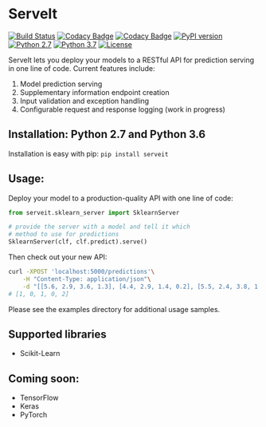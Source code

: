 # ServeIt
[![Build Status](https://travis-ci.org/rtlee9/serveit.svg?branch=master)](https://travis-ci.org/rtlee9/serveit)
[![Codacy Badge](https://api.codacy.com/project/badge/Grade/2af32a3840d5441e815f3956659b091f)](https://www.codacy.com/app/ryantlee9/serveit)
[![Codacy Badge](https://api.codacy.com/project/badge/Coverage/2af32a3840d5441e815f3956659b091f)](https://www.codacy.com/app/ryantlee9/serveit)
[![PyPI version](https://badge.fury.io/py/ServeIt.svg)](https://badge.fury.io/py/ServeIt)
[![Python 2.7](https://img.shields.io/badge/python-2.7-blue.svg)](#installation-python-27-and-python-36)
[![Python 3.7](https://img.shields.io/badge/python-3.6-blue.svg)](#installation-python-27-and-python-36)
[![License](https://img.shields.io/badge/license-MIT-blue.svg)](LICENSE)


ServeIt lets you deploy your models to a RESTful API for prediction serving in one line of code. Current features include:

1. Model prediction serving
1. Supplementary information endpoint creation
1. Input validation and exception handling
1. Configurable request and response logging (work in progress)


## Installation: Python 2.7 and Python 3.6
Installation is easy with pip: `pip install serveit`

## Usage:
Deploy your model to a production-quality API with one line of code:
```python
from serveit.sklearn_server import SklearnServer

# provide the server with a model and tell it which
# method to use for predictions
SklearnServer(clf, clf.predict).serve()
```

Then check out your new API:
```bash
curl -XPOST 'localhost:5000/predictions'\
	-H "Content-Type: application/json"\
	-d "[[5.6, 2.9, 3.6, 1.3], [4.4, 2.9, 1.4, 0.2], [5.5, 2.4, 3.8, 1.1], [5.0, 3.4, 1.5, 0.2], [5.7, 2.5, 5.0, 2.0]]"
# [1, 0, 1, 0, 2]
```

Please see the examples directory for additional usage samples.

## Supported libraries
* Scikit-Learn

## Coming soon:
* TensorFlow
* Keras
* PyTorch
